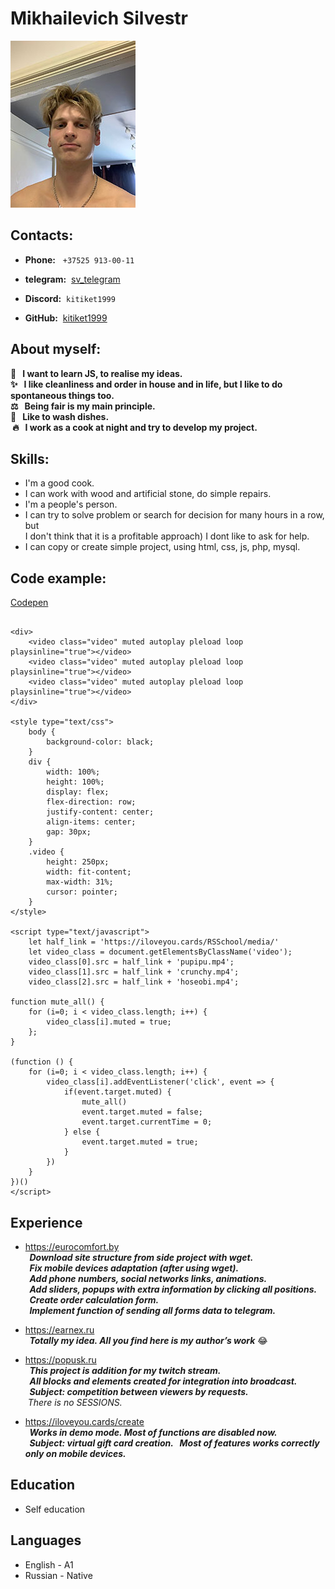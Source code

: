 # Mikhailevich Silvestr

![Me](me-200px.jpg)

## Contacts:

- **Phone:** &nbsp; ```+37525 913-00-11```

- **telegram:**&nbsp; [sv_telegram](https://t.me//sv_telegram)

- **Discord:**&nbsp; ```kitiket1999```

- **GitHub:**&nbsp; [kitiket1999](https://github.com/kitiket1999)

## About myself:

  

**📖  &nbsp; I want to learn JS, to realise my ideas.\
✨ &nbsp; I like cleanliness and order in house and in life, but I like to do spontaneous things too.\
⚖️ &nbsp; Being fair is my main principle.\
🤡 &nbsp; Like to wash dishes. \
&nbsp;🔥 &nbsp; I work as a cook at night and try to develop my project.**

## Skills:

- I'm a good cook.
- I can work with wood and artificial stone, do simple repairs.
- I'm a people's person.
- I can try to solve problem or search for decision for many hours in a row, but\
I don't think that it is a profitable approach) I dont like to ask for help.
- I can copy or create simple project, using html,&nbsp;css,&nbsp;js,&nbsp;php,&nbsp;mysql.

## Code example:

  

[Codepen](https://codepen.io/kitiket/pen/gOQWVQv)

```

<div>
    <video class="video" muted autoplay pleload loop playsinline="true"></video>
    <video class="video" muted autoplay pleload loop playsinline="true"></video>
    <video class="video" muted autoplay pleload loop playsinline="true"></video>
</div>

<style type="text/css">
	body {
		background-color: black;
	}
	div {
		width: 100%;
		height: 100%;
		display: flex;
		flex-direction: row;
		justify-content: center;
		align-items: center;
		gap: 30px;
	}
	.video {
		height: 250px;
		width: fit-content;
		max-width: 31%;
		cursor: pointer;
	}
</style>

<script type="text/javascript">
	let half_link = 'https://iloveyou.cards/RSSchool/media/'
	let video_class = document.getElementsByClassName('video');
	video_class[0].src = half_link + 'pupipu.mp4';
	video_class[1].src = half_link + 'crunchy.mp4';
	video_class[2].src = half_link + 'hoseobi.mp4';

function mute_all() {
	for (i=0; i < video_class.length; i++) {
		video_class[i].muted = true;
	};
}

(function () {
	for (i=0; i < video_class.length; i++) {
		video_class[i].addEventListener('click', event => {
			if(event.target.muted) {
				mute_all()
				event.target.muted = false;
				event.target.currentTime = 0;
			} else {
				event.target.muted = true;
			}
		})
	}
})()
</script>
```

## Experience

- <https://eurocomfort.by>&nbsp;\
**_&nbsp; Download site structure from side project with wget.\
&nbsp; Fix mobile devices adaptation (after using wget).\
&nbsp; Add phone numbers, social networks links, animations.\
&nbsp; Add sliders, popups with extra information by clicking all positions.\
&nbsp; Create order calculation form.\
&nbsp; Implement function of sending all forms data to telegram._**

- <https://earnex.ru>&nbsp;\
**_&nbsp; Totally my idea. All you find here is my author’s work_** 😂

- <https://popusk.ru>&nbsp;\
**_&nbsp; This project is addition for my twitch stream.\
&nbsp; All blocks and elements created for integration into broadcast.\
&nbsp; Subject: competition between viewers by requests._**\
&nbsp;_There is no SESSIONS._

- <https://iloveyou.cards/create>&nbsp;\
**_&nbsp; Works in demo mode. Most of functions are disabled now.\
&nbsp; Subject: virtual gift card creation.
&nbsp; Most of features works correctly only on mobile devices._**

## Education

- Self education

## Languages

- English - A1
- Russian - Native